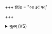 +++
title = "०४ इदं यत्"

+++
<details><summary>मूलम् (VS)</summary>

इ॒दं यत्प॑रमे॒ष्ठिनं॒ मनो॑ वां॒ ब्रह्म॑संशितम्। येनै॒व स॑सृ॒जे घो॒रं तेनै॒व शान्ति॑रस्तु नः ॥
</details>